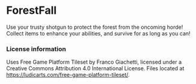 # ForestFall

Use your trusty shotgun to protect the forest from the oncoming horde!
Collect items to enhance your abilities, and survive for as long as you can!

















### License information
Uses Free Game Platform Tileset by Franco Giachetti, licensed under a Creative Commons Attribution 4.0 International License.
Files located at https://ludicarts.com/free-game-platform-tileset/.
